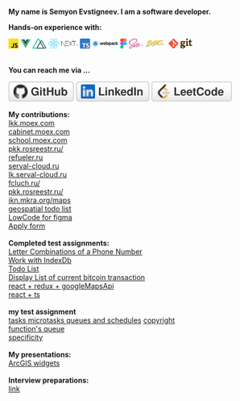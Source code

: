 **My name is Semyon Evstigneev. I am a software developer.**

**Hands-on experience with:**  

<code><img height="20" src="img/js.svg"></code>
<code><img height="20" src="img/vue.svg"></code>
<code><img height="20" src="img/nuxt.svg"></code>
<code><img height="20" src="img/react.svg"></code>
<code><img height="20" src="img/nextjs.svg"></code>
<code><img height="20" src="img/ts.svg"></code>
<code><img height="20" src="img/webpack.svg"></code>
<code><img height="20" src="img/figma.svg"></code>
<code><img height="20" src="img/sass.svg"></code>
<code><img height="20" src="img/babel.svg"></code>
<code><img height="20" src="img/git.svg"></code>
</br></br>

**You can reach me via …** 
<p align="left">
	<a href="https://github.com/Sevser"><img src="img/github.svg" alt="GitHub"></a>
	<a href="https://www.linkedin.com/in/semyon-evstigneev-981a73164"><img src="img/linkedin.svg" alt="LinkedIn"></a>
	<a href="https://leetcode.com/sevser40/"><img src="img/leetcode.svg" alt="LeetCode"></a>
</p>

**My contributions:** <br/>
[lkk.moex.com](https://lkk.moex.com/) <br/>
[cabinet.moex.com](https://cabinet.moex.com/) <br/>
[school.moex.com](https://school.moex.com/) <br/>
[pkk.rosreestr.ru/](https://pkk.rosreestr.ru/) <br/>
[refueler.ru](https://refueler.ru/#/) <br/>
[serval-cloud.ru](https://serval-cloud.ru/) <br/>
[lk.serval-cloud.ru](https://lk.serval-cloud.ru/) <br/>
[fcluch.ru/](https://fcluch.ru/) <br/>
[pkk.rosreestr.ru/](https://pkk.rosreestr.ru/) <br/>
[ikn.mkra.org/maps](https://ikn.mkra.org/maps/?type=0) <br/>
[geospatial todo list](https://sevser.github.io/react-leaflet-todo) <br/>
[LowCode for figma](https://github.com/Sevser/low-code)<br />
[Apply form](https://sevser.github.io/test-apply-for-a-job-form/)<br />
<br />
**Completed test assignments:**<br/>
[Letter Combinations of a Phone Number](https://sevser.github.io/KiwiTestAssignment/)<br />
[Work with IndexDb](https://sevser.github.io/joinbrands_test_assgnment/)<br />
[Todo List](https://sevser.github.io/react-typescript-first-attempt/)<br />
[Display List of current bitcoin transaction](https://sevser.github.io/atlant_io/)<br />
[react + redux + googleMapsApi](https://sevser.github.io/test_task_kiko/)<br />
[react + ts](https://sevser.github.io/bluesweaterstudio-test-assignment/)<br />
<br />
**my test assignment**<br />
[tasks microtasks queues and schedules](https://jsfiddle.net/sevser/ur2x63vg/1/) [copyright](https://jakearchibald.com/)<br />
[function's queue](https://jsfiddle.net/sevser/sexdr2nk/)<br />
[specificity](https://jsfiddle.net/sevser/3owht9bc/)<br />
<br />
**My presentations:** <br/>
[ArcGIS widgets](https://www.youtube.com/watch?v=yx1UjblSYuo) <br/>
<br/>
**Interview preparations:** <br/>
[link](https://github.com/Sevser/interview_preparations) <br/>
